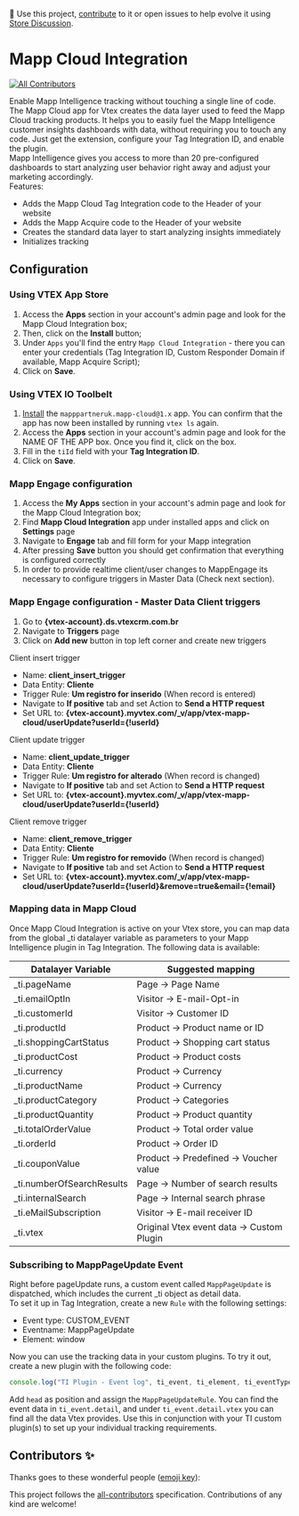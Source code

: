 📢 Use this project, [contribute](https://github.com/vtex-apps/mapp-cloud) to it or open issues to help evolve it using [Store Discussion](https://github.com/vtex-apps/store-discussion).

# Mapp Cloud Integration

<!-- DOCS-IGNORE:start -->
<!-- ALL-CONTRIBUTORS-BADGE:START - Do not remove or modify this section -->
[![All Contributors](https://img.shields.io/badge/all_contributors-0-orange.svg?style=flat-square)](#contributors-)
<!-- ALL-CONTRIBUTORS-BADGE:END -->
<!-- DOCS-IGNORE:end -->

Enable Mapp Intelligence tracking without touching a single line of code.  
The Mapp Cloud app for Vtex creates the data layer used to feed the Mapp Cloud tracking products. It helps you to easily fuel the Mapp Intelligence customer insights dashboards with data, without requiring you to touch any code. Just get the extension, configure your Tag Integration ID, and enable the plugin.  
Mapp Intelligence gives you access to more than 20 pre-configured dashboards to start analyzing user behavior right away and adjust your marketing accordingly.  
Features:  
- Adds the Mapp Cloud Tag Integration code to the Header of your website
- Adds the Mapp Acquire code to the Header of your website
- Creates the standard data layer to start analyzing insights immediately
- Initializes tracking


## Configuration

### Using VTEX App Store

1. Access the **Apps** section in your account's admin page and look for the Mapp Cloud Integration box;
2. Then, click on the **Install** button;
3. Under `Apps` you'll find the entry `Mapp Cloud Integration` - there you can enter your credentials (Tag Integration ID, Custom Responder Domain if available, Mapp Acquire Script);
4. Click on **Save**.

### Using VTEX IO Toolbelt

1. [Install](https://vtex.io/docs/recipes/development/installing-an-app/) the `mapppartneruk.mapp-cloud@1.x` app. You can confirm that the app has now been installed by running `vtex ls` again. 
2. Access the **Apps** section in your account's admin page and look for the NAME OF THE APP box. Once you find it, click on the box.
3. Fill in the `tiId` field with your **Tag Integration ID**.
4. Click on **Save**.

### Mapp Engage configuration

1. Access the **My Apps** section in your account's admin page and look for the Mapp Cloud Integration box;
2. Find **Mapp Cloud Integration** app under installed apps and click on **Settings** page
3. Navigate to **Engage** tab and fill form for your Mapp integration
4. After pressing **Save** button you should get confirmation that everything is configured correctly
5. In order to provide realtime client/user changes to MappEngage its necessary to configure triggers in Master Data (Check next section).

### Mapp Engage configuration - Master Data Client triggers

1. Go to  **{vtex-account}.ds.vtexcrm.com.br**
2. Navigate to **Triggers** page
3. Click on **Add new** button in top left corner and create new triggers

Client insert trigger
- Name: **client_insert_trigger**
- Data Entity: **Cliente**
- Trigger Rule: **Um registro for inserido** (When record is entered)
- Navigate to **If positive** tab and set Action to **Send a HTTP request**
- Set URL to: **{vtex-account}.myvtex.com/_v/app/vtex-mapp-cloud/userUpdate?userId={!userId}**

Client update trigger
- Name: **client_update_trigger**
- Data Entity: **Cliente**
- Trigger Rule: **Um registro for alterado** (When record is changed)
- Navigate to **If positive** tab and set Action to **Send a HTTP request**
- Set URL to: **{vtex-account}.myvtex.com/_v/app/vtex-mapp-cloud/userUpdate?userId={!userId}**

Client remove trigger
- Name: **client_remove_trigger**
- Data Entity: **Cliente**
- Trigger Rule: **Um registro for removido** (When record is changed)
- Navigate to **If positive** tab and set Action to **Send a HTTP request**
- Set URL to: **{vtex-account}.myvtex.com/_v/app/vtex-mapp-cloud/userUpdate?userId={!userId}&remove=true&email={!email}**

### Mapping data in Mapp Cloud
Once Mapp Cloud Integration is active on your Vtex store, you can map data from the global _ti datalayer variable as parameters to your Mapp Intelligence plugin in Tag Integration.
The following data is available:  

|Datalayer Variable     |Suggested mapping      |
|---|---|
|_ti.pageName        |   Page &#8594; Page Name            |
|_ti.emailOptIn      |   Visitor &#8594; E-mail-Opt-in   |
|_ti.customerId      |   Visitor &#8594; Customer ID         |
|_ti.productId       |   Product &#8594; Product name or ID          |
|_ti.shoppingCartStatus   | Product &#8594; Shopping cart status   |
|_ti.productCost   | Product &#8594; Product costs  |
|_ti.currency   |  Product &#8594; Currency |
| _ti.productName  | Product &#8594; Currency  |
| _ti.productCategory  | Product &#8594; Categories   |
| _ti.productQuantity  | Product &#8594; Product quantity  |
| _ti.totalOrderValue  | Product &#8594; Total order value  |
| _ti.orderId  | Product &#8594; Order ID  |
| _ti.couponValue  |Product &#8594; Predefined &#8594; Voucher value    |
| _ti.numberOfSearchResults  | Page &#8594; Number of search results  |
| _ti.internalSearch  | Page &#8594; Internal search phrase |
| _ti.eMailSubscription | Visitor &#8594; E-mail receiver ID |
| _ti.vtex | Original Vtex event data &#8594; Custom Plugin |

### Subscribing to MappPageUpdate Event 
Right before pageUpdate runs, a custom event called `MappPageUpdate` is dispatched, which includes the current _ti object as detail data.  
To set it up in Tag Integration, create a new `Rule` with the following settings:
- Event type: CUSTOM_EVENT
- Eventname: MappPageUpdate
- Element: window

Now you can use the tracking data in your custom plugins.
To try it out, create a new plugin with the following code:
```javascript
console.log("TI Plugin - Event log", ti_event, ti_element, ti_eventType, ti_eventCounter);
```
Add `head` as position and assign the `MappPageUpdateRule`.
You can find the event data in `ti_event.detail`, and under `ti_event.detail.vtex` you can find all the data Vtex provides. Use this in conjunction with your TI custom plugin(s) to set up your individual tracking requirements.


<!-- DOCS-IGNORE:start -->
## Contributors ✨

Thanks goes to these wonderful people ([emoji key](https://allcontributors.org/docs/en/emoji-key)):

<!-- ALL-CONTRIBUTORS-LIST:START - Do not remove or modify this section -->
<!-- prettier-ignore-start -->
<!-- markdownlint-disable -->
<!-- markdownlint-enable -->
<!-- prettier-ignore-end -->
<!-- ALL-CONTRIBUTORS-LIST:END -->

This project follows the [all-contributors](https://github.com/all-contributors/all-contributors) specification. Contributions of any kind are welcome!
<!-- DOCS-IGNORE:end -->
